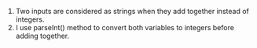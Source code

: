 1. Two inputs are considered as strings when they add together instead of integers.
2. I use parseInt() method to convert both variables to integers before adding together.
